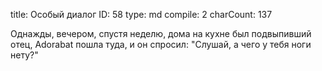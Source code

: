 title:          Особый диалог
ID:             58
type:           md
compile:        2
charCount:      137


Однажды, вечером, спустя неделю, дома на кухне был подвыпивший отец, Adorabat пошла туда, и он спросил:
"Слушай, а чего у тебя ноги нету?"
